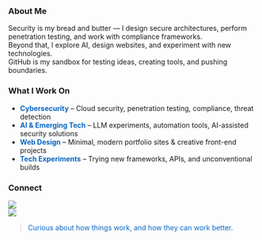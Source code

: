 ### About Me
Security is my bread and butter — I design secure architectures, perform penetration testing, and work with compliance frameworks.  
Beyond that, I explore AI, design websites, and experiment with new technologies.  
GitHub is my sandbox for testing ideas, creating tools, and pushing boundaries.

### What I Work On
- <span style="color:#0A66C2"><strong>Cybersecurity</strong></span> – Cloud security, penetration testing, compliance, threat detection  
- <span style="color:#0A66C2"><strong>AI & Emerging Tech</strong></span> – LLM experiments, automation tools, AI-assisted security solutions  
- <span style="color:#0A66C2"><strong>Web Design</strong></span> – Minimal, modern portfolio sites & creative front-end projects  
- <span style="color:#0A66C2"><strong>Tech Experiments</strong></span> – Trying new frameworks, APIs, and unconventional builds  

### Connect
[<img src="https://img.shields.io/badge/Email-000000?style=for-the-badge&logo=gmail&logoColor=white">](mailto:kuladeepbmantri@gmail.com)  
[<img src="https://img.shields.io/badge/LinkedIn-0A66C2?style=for-the-badge&logo=linkedin&logoColor=white">](https://linkedin.com/in/kuladeepmantri)

> <span style="color:#0A66C2">Curious about how things work, and how they can work better.</span>
